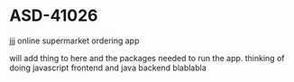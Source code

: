 # ASD-41026
jjj
online supermarket ordering app

will add thing to here and the packages needed to run the app.
thinking of doing javascript frontend and java backend 
blablabla
